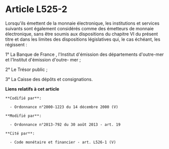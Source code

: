 # Article L525-2

Lorsqu'ils émettent de la monnaie électronique, les institutions et services suivants sont également considérés comme des
émetteurs de monnaie électronique, sans être soumis aux dispositions du chapitre VI du présent titre et dans les limites des
dispositions législatives qui, le cas échéant, les régissent : 

1° La Banque de France             , l'Institut d'émission des départements d'outre-mer et l'Institut d'émission d'outre-
mer ; 

2° Le Trésor public ; 

3° La Caisse des dépôts et consignations.

**Liens relatifs à cet article**

	**Codifié par**:

	  - Ordonnance n°2000-1223 du 14 décembre 2000 (V)

	**Modifié par**:

	  - Ordonnance n°2013-792 du 30 août 2013 - art. 19

	**Cité par**:

	  - Code monétaire et financier - art. L526-1 (V)
